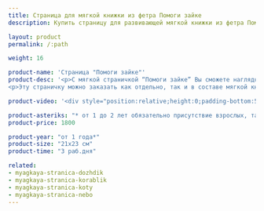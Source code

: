 ```yaml
---
title: Страница для мягкой книжки из фетра Помоги зайке
description: Купить страницу для развивающей мягкой книжки из фетра Помоги зайке в магазине KiddyTrick

layout: product
permalink: /:path

weight: 16

product-name: 'Страница "Помоги зайке"'
product-desc: '<p>С мягкой страничкой “Помоги зайке” Вы сможете наглядно показать ребенку, в какую службу нужно звонить при разных обстоятельствах. У маленького зайки все время случаются неприятности - то простуда нападет, то пожар вспыхнет. А как-то раз даже вор пытался проникнуть в дом! Кто поможет бедняжке? Кто вылечит? А кто потушит пожар? И кто поймает воришку? Хорошо, что неподалеку есть больница с овечкой-доктором, полицейский участок с собакой-полицейским и пожарная станция с енотом-пожарным. Все животные сшиты из фетра и фиксируются в домиках на липучке. У зайки передняя часть тельца сделана из велкро ткани. Все здания закрываются на пуговицы. Огонь и крыса-вор прячутся в кармашке за домиком, а в полицейском участке есть камера, куда можно посадить воришку.</p>
<p>Эту страничку можно заказать как отдельно, так и в составе мягкой книжки.</p>'

product-video: '<div style="position:relative;height:0;padding-bottom:56.25%"><iframe src="https://www.youtube.com/embed/T_KnVuT0OiY?ecver=2" width="640" height="360" frameborder="0" style="position:absolute;width:100%;height:100%;left:0" allowfullscreen></iframe></div>'

product-asteriks: "* от 1 до 2 лет обязательно присутствие взрослых, так как на страничке присутствуют  мелкие детали, которые очень старательные детки могут проглотить."
product-price: 1800

product-year: "от 1 года*"
product-size: "21х23 см"
product-time: "3 раб.дня"

related:
- myagkaya-stranica-dozhdik
- myagkaya-stranica-korablik
- myagkaya-stranica-koty
- myagkaya-stranica-nebo
---
```

	